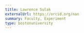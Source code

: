 ```yaml
---
title: Lawrence Sulak
externalUrl: https://orcid.org/nan
summary: Faculty, Experiment
type: bostonuniversity
---
```

